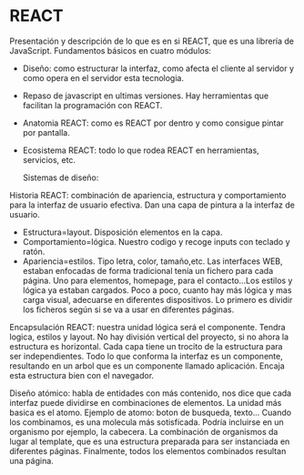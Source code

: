 # REACT
Presentación y descripción de lo que es en si REACT, que es una librería de JavaScript.
Fundamentos básicos en cuatro módulos: 
- Diseño: como estructurar la interfaz, como afecta el cliente al servidor y como opera en el servidor esta tecnologia.
- Repaso de javascript en ultimas versiones. Hay herramientas que facilitan la programación con REACT.
- Anatomia REACT: como es REACT por dentro y como consigue pintar por pantalla.
- Ecosistema REACT: todo lo que rodea REACT en herramientas, servicios, etc.

  Sistemas de diseño:
  
Historia REACT: combinación de apariencia, estructura y comportamiento para la interfaz de usuario efectiva. Dan una capa de pintura a la interfaz de usuario.
- Estructura=layout. Disposición elementos en la capa.
- Comportamiento=lógica. Nuestro codigo y recoge inputs con teclado y ratón.
- Apariencia=estilos. Tipo letra, color, tamaño,etc.
Las interfaces WEB, estaban enfocadas de forma tradicional tenía un fichero para cada página. Uno para elementos, homepage, para el contacto...Los estilos y lógica ya estaban cargados.
Poco a poco, cuanto hay más lógica y mas carga visual, adecuarse en diferentes dispositivos. Lo primero es dividir los ficheros según si se va a usar en diferentes páginas. 

Encapsulación REACT: nuestra unidad lógica será el componente. Tendra logica, estilos y layout. No hay división vertical del proyecto, si no ahora la estructura es horizontal. Cada capa tiene un trocito de la estructura para ser independientes. Todo lo que conforma la interfaz es un componente, resultando en un arbol que es un componente llamado aplicación. Encaja esta estructura bien con el navegador. 

Diseño atómico: habla de entidades con más contenido, nos dice que cada interfaz puede dividirse en combinaciones de elementos. La unidad más basica es el atomo. Ejemplo de atomo: boton de busqueda, texto...
Cuando los combinamos, es una molecula más sotisficada. Podría incluirse en un organismo por ejemplo, la cabecera. La combinación de organismos da lugar al template, que es una estructura preparada para ser instanciada en diferentes páginas. Finalmente, todos los elementos combinados resultan una página. 
